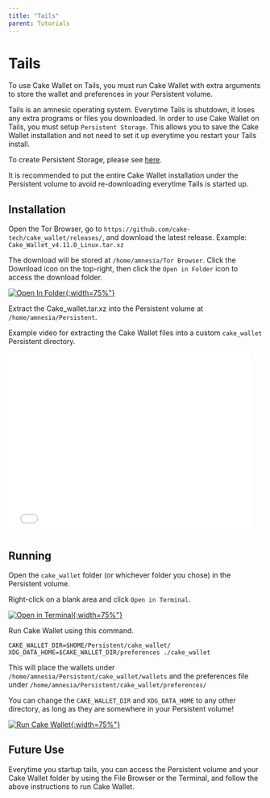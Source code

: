```yaml
---
title: "Tails"
parent: Tutorials
---
```


# Tails

To use Cake Wallet on Tails, you must run Cake Wallet with extra arguments to store the wallet and preferences in your Persistent volume.

Tails is an amnesic operating system. Everytime Tails is shutdown, it loses any extra programs or files you downloaded. In order to use Cake Wallet on Tails, you must setup `Persistent Storage`. This allows you to save the Cake Wallet installation and not need to set it up everytime you restart your Tails install.

To create Persistent Storage, please see [here](https://tails.net/doc/persistent_storage/create/index.en.html).

It is recommended to put the entire Cake Wallet installation under the Persistent volume to avoid re-downloading everytime Tails is started up.

## Installation

Open the Tor Browser, go to `https://github.com/cake-tech/cake_wallet/releases/`, and download the latest release. Example: `Cake_Wallet_v4.11.0_Linux.tar.xz`

The download will be stored at `/home/amnesia/Tor Browser`. Click the Download icon on the top-right, then click the `Open in Folder` icon to access the download folder.

[![Open In Folder](./image.png){:width=75%"}](./image.png)

Extract the Cake_wallet.tar.xz into the Persistent volume at `/home/amnesia/Persistent`.

Example video for extracting the Cake Wallet files into a custom `cake_wallet` Persistent directory.

<iframe width="480" height="360" src="./extract.webm" frameborder="0"> </iframe>

## Running

Open the `cake_wallet` folder (or whichever folder you chose) in the Persistent volume.

Right-click on a blank area and click `Open in Terminal`.

[![Open in Terminal](./image2.png){:width=75%"}](./image2.png)

Run Cake Wallet using this command.

`CAKE_WALLET_DIR=$HOME/Persistent/cake_wallet/ XDG_DATA_HOME=$CAKE_WALLET_DIR/preferences ./cake_wallet`

This will place the wallets under `/home/amnesia/Persistent/cake_wallet/wallets` and the preferences file under `/home/amnesia/Persistent/cake_wallet/preferences/`

You can change the `CAKE_WALLET_DIR` and `XDG_DATA_HOME` to any other directory, as long as they are somewhere in your Persistent volume!

[![Run Cake Wallet](./image3.png){:width=75%"}](./image3.png)

## Future Use

Everytime you startup tails, you can access the Persistent volume and your Cake Wallet folder by using the File Browser or the Terminal, and follow the above instructions to run Cake Wallet.
